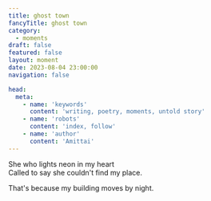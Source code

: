 ```yaml
---
title: ghost town
fancyTitle: ghost town
category:
  - moments
draft: false
featured: false
layout: moment
date: 2023-08-04 23:00:00
navigation: false

head:
  meta:
    - name: 'keywords'
      content: 'writing, poetry, moments, untold story'
    - name: 'robots'
      content: 'index, follow'
    - name: 'author'
      content: 'Amittai'
---
```


She who lights neon in my heart  
Called to say she couldn't find my place.

That's because my building moves by night.
